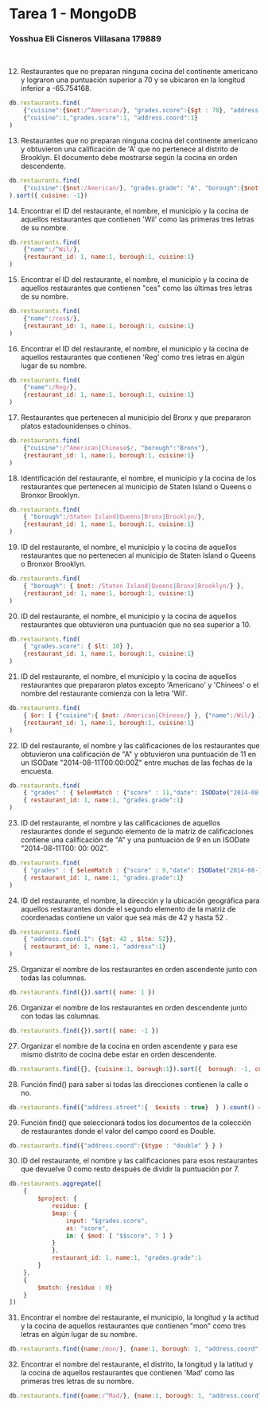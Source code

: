 # Tarea 1 - MongoDB
### Yosshua Eli Cisneros Villasana 179889
<br/>

12)  Restaurantes que no preparan ninguna cocina del continente americano y lograron una puntuación superior a 70 y se ubicaron en la longitud inferior a -65.754168.
``` javascript
db.restaurants.find(
    {"cuisine":{$not:/^American/}, "grades.score":{$gt : 70}, "address.coord.1":{$lt: -65.754168}},
    {"cuisine":1,"grades.score":1, "address.coord":1}
)   

```
13) Restaurantes que no preparan ninguna cocina del continente americano y obtuvieron una calificación de 'A' que no pertenece al distrito de Brooklyn. El documento debe mostrarse según la cocina en orden descendente.
``` javascript
db.restaurants.find(
    {"cuisine":{$not:/American/}, "grades.grade": "A", "borough":{$not: /Brooklyn/} }
).sort({ cuisine: -1}) 
```
14) Encontrar el ID del restaurante, el nombre, el municipio y la cocina de aquellos restaurantes que contienen 'Wil' como las primeras tres letras de su nombre.
``` javascript
db.restaurants.find(
    {"name":/^Wil/},
    {restaurant_id: 1, name:1, borough:1, cuisine:1}
)
```
15) Encontrar el ID del restaurante, el nombre, el municipio y la cocina de aquellos restaurantes que contienen "ces" como las últimas tres letras de su nombre.
``` javascript
db.restaurants.find(
    {"name":/ces$/},
    {restaurant_id: 1, name:1, borough:1, cuisine:1}
)
```
16) Encontrar el ID del restaurante, el nombre, el municipio y la cocina de aquellos restaurantes que contienen 'Reg' como tres letras en algún lugar de su nombre.
``` javascript
db.restaurants.find(
    {"name":/Reg/},
    {restaurant_id: 1, name:1, borough:1, cuisine:1}
)
```
17) Restaurantes que pertenecen al municipio del Bronx y que prepararon platos estadounidenses o chinos.
``` javascript
db.restaurants.find(
    {"cuisine":/^American|Chinese$/, "borough":"Bronx"},
    {restaurant_id: 1, name:1, borough:1, cuisine:1}
)
```
18) Identificación del restaurante, el nombre, el municipio y la cocina de los restaurantes que pertenecen al municipio de Staten Island o Queens o Bronxor Brooklyn.
``` javascript
db.restaurants.find(
    { "borough":/Staten Island|Queens|Bronx|Brooklyn/},
    {restaurant_id: 1, name:1, borough:1, cuisine:1}
)
```
19) ID del restaurante, el nombre, el municipio y la cocina de aquellos restaurantes que no pertenecen al municipio de Staten Island o Queens o Bronxor Brooklyn.
``` javascript
db.restaurants.find(
    { "borough": { $not: /Staten Island|Queens|Bronx|Brooklyn/} },
    {restaurant_id: 1, name:1, borough:1, cuisine:1}
)
```
20) ID del restaurante, el nombre, el municipio y la cocina de aquellos restaurantes que obtuvieron una puntuación que no sea superior a 10.
``` javascript
db.restaurants.find(
    { "grades.score": { $lt: 10} },
    {restaurant_id: 1, name:1, borough:1, cuisine:1}
)
```
21) ID del restaurante, el nombre, el municipio y la cocina de aquellos restaurantes que prepararon platos excepto 'Americano' y 'Chinees' o el nombre del restaurante comienza con la letra 'Wil'.
``` javascript
db.restaurants.find(
    { $or: [ {"cuisine":{ $not: /American|Chinese/} }, {"name":/Wil/} ]},
    {restaurant_id: 1, name:1, borough:1, cuisine:1}
)
```
22) ID del restaurante, el nombre y las calificaciones de los restaurantes que obtuvieron una calificación de "A" y obtuvieron una puntuación de 11 en un ISODate "2014-08-11T00:00:00Z" entre muchas de las fechas de la encuesta.
``` javascript
db.restaurants.find(
    { "grades" : { $elemMatch : {"score" : 11,"date": ISODate("2014-08-11T00:00:00Z")} } , "grades.grade" : "A"},
    { restaurant_id: 1, name:1, "grades.grade":1}
)
```
23) ID del restaurante, el nombre y las calificaciones de aquellos restaurantes donde el segundo elemento de la matriz de calificaciones contiene una calificación de "A" y una puntuación de 9 en un ISODate "2014-08-11T00: 00: 00Z".
``` javascript
db.restaurants.find(
    { "grades" : { $elemMatch : {"score" : 9,"date": ISODate("2014-08-11T00:00:00Z")} } , "grades.1.grade" : "A"},
    { restaurant_id: 1, name:1, "grades.grade":1}
)
```
24) ID del restaurante, el nombre, la dirección y la ubicación geográfica para aquellos restaurantes donde el segundo elemento de la matriz de coordenadas contiene un valor que sea más de 42 y hasta 52 .
``` javascript
db.restaurants.find(
    { "address.coord.1": {$gt: 42 , $lte: 52}},
    { restaurant_id: 1, name:1, "address":1}
)
```
25) Organizar el nombre de los restaurantes en orden ascendente junto con todas las columnas.
``` javascript
db.restaurants.find({}).sort({ name: 1 })
```
26) Organizar el nombre de los restaurantes en orden descendente junto con todas las columnas.
``` javascript
db.restaurants.find({}).sort({ name: -1 })
```
27) Organizar el nombre de la cocina en orden ascendente y para ese mismo distrito de cocina debe estar en orden descendente.
``` javascript
db.restaurants.find({}, {cuisine:1, borough:1}).sort({  borough: -1, cuisine: 1})
```
28) Función find() para saber si todas las direcciones contienen la calle o no.
``` javascript
db.restaurants.find({"address.street":{  $exists : true}  } ).count() == db.restaurants.find({}).count()
```
29) Función find() que seleccionará todos los documentos de la colección de restaurantes donde el valor del campo coord es Double.
``` javascript
db.restaurants.find({"address.coord":{$type : "double" } } )
```
30) ID del restaurante, el nombre y las calificaciones para esos restaurantes que devuelve 0 como resto después de dividir la puntuación por 7.
``` javascript
db.restaurants.aggregate([ 
    {
        $project: {
            residuo: {
            $map: {
                input: "$grades.score",
                as: "score",
                in: { $mod: [ "$$score", 7 ] }
            }
            },
            restaurant_id: 1, name:1, "grades.grade":1
        }
    },
    {
        $match: {residuo : 0}
    }
])
```
31) Encontrar el nombre del restaurante, el municipio, la longitud y la actitud y la cocina de aquellos restaurantes que contienen "mon" como tres letras en algún lugar de su nombre.
``` javascript
db.restaurants.find({name:/mon/}, {name:1, borough: 1, "address.coord":1, cuisine:1})
```
32) Encontrar el nombre del restaurante, el distrito, la longitud y la latitud y la cocina de aquellos restaurantes que contienen 'Mad' como las primeras tres letras de su nombre.
``` javascript
db.restaurants.find({name:/^Mad/}, {name:1, borough: 1, "address.coord":1, cuisine:1})
```


